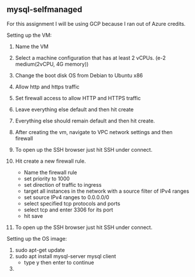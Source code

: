 ## mysql-selfmanaged

For this assignment I will be using GCP because I ran out of Azure credits.

Setting up the VM:
1. Name the VM
2. Select a machine configuration that has at least 2 vCPUs. (e-2 medium(2vCPU, 4G memory))
3. Change the boot disk OS from Debian to Ubuntu x86
4. Allow http and https traffic
5. Set firewall access to allow HTTP and HTTPS traffic
6. Leave everything else default and then hit create
7. Everything else should remain default and then hit create.
8. After creating the vm, navigate to VPC network settings
    and then firewall
9. To open up the SSH browser just hit SSH under connect.

10. Hit create a new firewall rule.
    - Name the firewall rule
    - set priority to 1000
    - set direction of traffic to ingress
    - target all instances in the network with a source filter of IPv4 ranges
    - set source IPv4 ranges to 0.0.0.0/0
    - select specified tcp protocols and ports
    - select tcp and enter 3306 for its port
    - hit save
11. To open up the SSH browser just hit SSH under connect.

Setting up the OS image:
1. sudo apt-get update
2. sudo apt install mysql-server mysql client
    - type y then enter to continue
3. 
 
